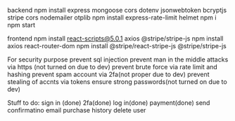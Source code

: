 backend
npm install express mongoose cors dotenv jsonwebtoken bcryptjs stripe cors nodemailer otplib npm install express-rate-limit helmet
npm i
npm start

frontend
npm install react-scripts@5.0.1 axios @stripe/stripe-js 
npm install axios react-router-dom
npm install @stripe/react-stripe-js @stripe/stripe-js

For security purpose
prevent sql injection
prevent man in the middle attacks via https (not turned on due to dev)
prevent brute force via rate limit and hashing
prevent spam account via 2fa(not proper due to dev)
prevent stealing of accnts via tokens
ensure strong passwords(not turned on due to dev)


Stuff to do:
sign in (done)
2fa(done)
log in(done)
payment(done)
send confirmatino email
purchase history
delete user
